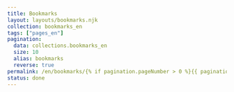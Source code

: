 ```yaml
---
title: Bookmarks
layout: layouts/bookmarks.njk
collection: bookmarks_en
tags: ["pages_en"]
pagination:
  data: collections.bookmarks_en
  size: 10
  alias: bookmarks
  reverse: true
permalink: /en/bookmarks/{% if pagination.pageNumber > 0 %}{{ pagination.pageNumber + 1 }}/{% endif %}/
status: done
---
```

